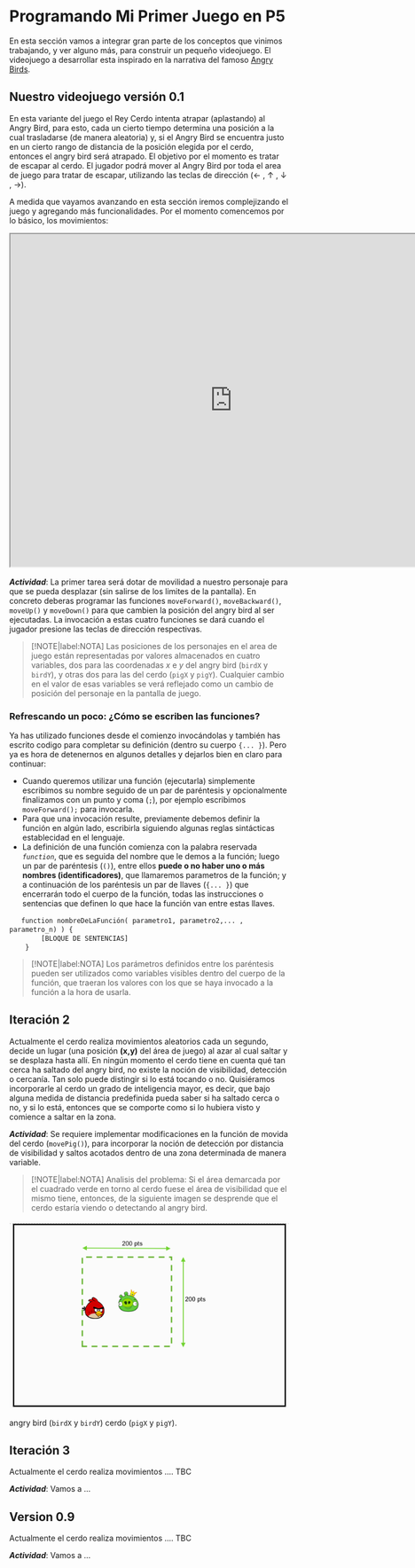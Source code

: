 # Programando Mi Primer Juego en P5


En esta sección vamos a integrar gran parte de los conceptos que vinimos trabajando, y ver alguno más, para construir un
pequeño videojuego.
El videojuego a desarrollar esta inspirado en la narrativa del famoso [Angry Birds](https://es.wikipedia.org/wiki/Angry_Birds).


## Nuestro videojuego versión 0.1

En esta variante del juego el Rey Cerdo intenta atrapar (aplastando) al Angry Bird, para esto, cada un cierto tiempo determina una posición a la cual trasladarse (de manera aleatoria) y, si el Angry Bird se encuentra justo en un cierto rango de distancia de la posición elegida por el cerdo, entonces el angry bird será atrapado. El objetivo por el momento es tratar de escapar al cerdo. El jugador podrá mover al Angry Bird por toda el area de juego para tratar de escapar, utilizando las teclas de dirección (&larr; , &uarr; , &darr; , &rarr;).

A medida que vayamos avanzando en esta sección iremos complejizando el juego y agregando más funcionalidades. Por el momento comencemos por lo básico, los movimientos:

<iframe src="https://editor.p5js.org/compuUNRCIngreso/full/2rmPQj_1e" width="800" height="600"></iframe>

***Actividad***: La primer tarea será dotar de movilidad a nuestro personaje para que se pueda desplazar (sin salirse de los limites
de la pantalla). En concreto deberas programar las funciones ``moveForward()``, ``moveBackward()``, ``moveUp()`` y ``moveDown()`` para que cambien la posición del angry bird al ser ejecutadas. La invocación a estas cuatro funciones se dará cuando el jugador presione las teclas de dirección respectivas.

<!-- ¿ meter la idea de requisitos ?-->

> [!NOTE|label:NOTA]
> Las posiciones de los personajes en el area de juego están representadas por valores almacenados en cuatro variables, dos para las coordenadas *x* e *y* del angry bird (``birdX`` y ``birdY``), y otras dos para las del cerdo (``pigX`` y ``pigY``). Cualquier cambio en el valor de esas variables se verá reflejado como un cambio de posición del personaje en la pantalla de juego.

###  Refrescando un poco: ¿Cómo se escriben las funciones?

Ya has utilizado funciones desde el comienzo invocándolas y también has escrito codigo para completar su definición (dentro su cuerpo ```{... }```). Pero ya es hora de detenernos en algunos detalles y dejarlos bien en claro para continuar:

* Cuando queremos utilizar una función (ejecutarla) simplemente escribimos su nombre seguido de un par de paréntesis y opcionalmente finalizamos con un punto y coma (``;``), por ejemplo escribimos ``moveForward();`` para invocarla.
* Para que una invocación resulte, previamente debemos definir la función en algún lado, escribirla siguiendo algunas reglas sintácticas establecidad en el lenguaje.
* La definición de una función comienza con la palabra reservada *``function``*, que es seguida del nombre que le demos a la función; luego un par de paréntesis (``()``), entre ellos **puede o no haber uno o más nombres (identificadores)**, que llamaremos parametros de la función; y a continuación de los paréntesis un par de llaves (``{... }``) que encerrarán todo el cuerpo de la función, todas las instrucciones o sentencias que definen lo que hace la función van entre estas llaves.

```
   function nombreDeLaFunción( parametro1, parametro2,... , parametro_n) ) {
        [BLOQUE DE SENTENCIAS] 
    }
```

>[!NOTE|label:NOTA] Los parámetros definidos entre los paréntesis pueden ser utilizados como variables visibles dentro del cuerpo de la función, que traeran los valores con los que se haya invocado a la función a la hora de usarla.

## Iteración 2

Actualmente el cerdo realiza movimientos aleatorios cada un segundo, decide un lugar (una posición **(x,y)** del área de juego) al azar al cual saltar y se desplaza hasta allí. En ningún momento el cerdo tiene en cuenta qué tan cerca ha saltado del angry bird, no existe la noción de visibilidad, detección o cercanía. Tan solo puede distingir si lo está tocando o no. Quisiéramos incorporarle al cerdo un grado de inteligencia mayor, es decir, que bajo alguna medida de distancia predefinida pueda saber si ha saltado cerca o no, y si lo está, entonces que se comporte como si lo hubiera visto y comience a saltar en la zona.

***Actividad***: Se requiere implementar modificaciones en la función de movida del cerdo (``movePig()``), para incorporar la noción de detección por distancia de visibilidad y saltos acotados dentro de una zona determinada de manera variable.

> [!NOTE|label:NOTA]
> Analisis del problema: Si el área demarcada por el cuadrado verde en torno al cerdo fuese el área de visibilidad que el mismo tiene, entonces, de la siguiente imagen se desprende que el cerdo estaría viendo o detectando al angry bird.

![sentencia if .center](img/visibleArea.png ':size=40%')



  angry bird (``birdX`` y ``birdY``)
  cerdo (``pigX`` y ``pigY``).

## Iteración 3

Actualmente el cerdo realiza movimientos .... TBC

***Actividad***: Vamos a ...

## Version 0.9

Actualmente el cerdo realiza movimientos .... TBC

***Actividad***: Vamos a ...

<!--

## Algunos conceptos importantes para escribir un programa que resuelva este problema:


Si recordamos  al ejemplo de la primera clase [multiplicar dos números](#nuestro-programa-que-multiplica-dos-números-en-javaScript), hemos utilizado variables para recordar valores,

## ¿Qué son las variables? 
 
* Una variabla es la combinación de las siguientes cosas: 

* Un nombre  (o identificador) a elección 

* Una dirección en la memoria de la computadora 
* Un valor almacenado en esa dirección de la memoria que puede cambiar durante la ejecución del programa

* Un tipo, que especifica cuanto espacio ocupa ese valor en la memoria, y cómo interpretar este valor 

> [!WARNING|label: IMPORTANTE]
>  Para usar una variable, necesitas en primer lugar declarar la variable 

* * * * * * * * * * * * * * * * * * * * * * * * * * * * * * * * * * * * * * * * * * * * * * * * * 


## ¿Cómo cambiamos el valor almacenado en una variable?

***Asignación***: Una asignación cambia el valor de una variable. Una asignación es una sentencia de la forma:
   ```
    nombre_variable = expresion;
   ```

Donde  ``nombre_variable`` es el nombre elegido para la variable. La asignación cambia el valor de la variable  ``nombre_variable`` por el valor de  ``expresion``

<span style="color:red">  <font size = 6 >  acá abajo la idea es utilizar este espacio para ejemplos on the fly
cambiar el valor de las variables, imprimir , etc. Hay una función que retorna un valor
</font></span>

Ejemplo: 

<iframe src="https://editor.p5js.org/compuUNRCIngreso/full/l56tAFfey" width="800" height="600"></iframe>

> [!TIP|label: NOTA]
> Link para abrir este ejermplo en otra ventana del navegador [variables](https://editor.p5js.org/compuUNRCIngreso/full/l56tAFfey)

* * * * * * * * * * * * * * * * * * * * * * * * * * * * * * * * * * * * * * * * * * * * * * * * * 

## Sentencia Condicional ``if``

``` 
    ...
    if (CONDICION) {
        [BLOQUE DE SENTENCIAS] 
    }

    [BLOQUE DE SENTENCIAS SIGUIENTES]
    ...
```

![sentencia if .center](img/if.png ':size=40%')



* * * * * * * * * * * * * * * * * * * * * * * * * * * * * * * * * * * * * * * * * * * * * * * * * 

 
## Sentencia Condicional ``if-else`` 


```
    ...
    if (CONDICION) {
        [BLOQUE DE SENTENCIAS 1] 
    }else{
        [BLOQUE DE SENTENCIAS 2] 
    }

    [BLOQUE DE SENTENCIAS SIGUIENTES]
    ...

```
![sentencia if .center](img/if-else.png ':size=60%')



* * * * * * * * * * * * * * * * * * * * * * * * * * * * * * * * * * * * * * * * * * * * * * * * * 

##   Operadores de comparación
 
Los operadores de comparación nos permiten comparar el valor de dos expresiones:

```
    EXPR > EXPR
    EXPR >= EXPR
    EXPR < EXPR
    EXPR <= EXPR
    EXPR == EXPR
    EXPR != EXPR
```

Estas expresiones booleanas, o condiciones, pueden ser usadas en el contexto de las sentencias condicionales.

* * * * * * * * * * * * * * * * * * * * * * * * * * * * * * * * * * * * * * * * * * * * * * * * *  

##  Ahora si volvamos a tirar el dado...

> [!TIP|label:AYUDA]
> Algunas funciones de utilidad [fill()](https://p5js.org/es/reference/#/p5/fill) y [circle()](https://p5js.org/es/reference/#/p5/circle) para resolver el problema.

 <span style="color:red"> <font size = 6 >acá se usan  funciones con parametros </font> </span>
 

<iframe src="https://editor.p5js.org/compuUNRCIngreso/full/Jssw9sFDA" width="800" height="600"></iframe>

> [!TIP|label:NOTA]
> Link para abrir este ejercicio en otra ventana del navegador [tirar los dados](https://editor.p5js.org/compuUNRCIngreso/full/Jssw9sFDA) 

* * * * * * * * * * * * * * * * * * * * * * * * * * * * * * * * * * * * * * * * * * * * * * * * * 


## Actividad 2: Dónde esta el punto (1)?
 

El Lienzo está dividido en dos secciones por una línea recta horizontal.  Se  proveen variables ``mouseX`` y  ``mouseY`` que almacenan las coordenadas ``(x, y)`` del punto sobre el Lienzo en donde se hace ‘click’. Escribir un programa que decida si se hizo un click por encima o por debajo de la línea. 

<iframe src="https://editor.p5js.org/compuUNRCIngreso/full/3eExV-33b" width="800" height="600"></iframe>

> [!TIP|label:NOTA]
> Link para abrir este ejercicio en otra ventana del navegador [Donde esta el punto (1)?](https://editor.p5js.org/compuUNRCIngreso/full/3eExV-33b)

* * * * * * * * * * * * * * * * * * * * * * * * * * * * * * * * * * * * * * * * * * * * * * * * * 


## Actividad 3: Dónde esta el punto (2)? 

En este caso, encontrarás el Lienzo divido en cuatro cuadrantes. Nuevamente se proveen las variables que almacenan las coordenadas ``(x, y)`` del punto sobre el Lienzo donde se hizo 'click' (``mouseX`` y  ``mouseY``). 

Escribir un programa que decida  en qué cuadrante se ha hecho click (arriba-derecha, arriba-izquierda, abajo-derecha o abajo- izquierda). 


<iframe src="https://editor.p5js.org/compuUNRCIngreso/full/OnSK_3K-7" width="800" height="600"></iframe>


> [!TIP|label:NOTA]
> Link para abrir este ejercicio en otra ventana del navegador [Donde esta el punto (2)?](https://editor.p5js.org/compuUNRCIngreso/full/OnSK_3K-7)
 
* * * * * * * * * * * * * * * * * * * * * * * * * * * * * * * * * * * * * * * * * * * * * * * * * 

##  Actividad 4: Le dí a la figura?
 
Cuando ejecutas este programa (botón ``play`` en la esquina superior izquierda), se dibuja un círculo de tamaño aleatorio en el lienzo, las partes (centro y diametro) de este círculo   quedarán almacenadas en las variables: ``xCentro``, ``yCentro`` y ``diametro``. Además, contamos con las variables ``mouseX`` y ``mouseY``,  utilizadas anteriormente,  que almacenan las coordenadas de un 'click'. Esta actividad consiste en escribir un programa que  decida si se hizo 'click' dentro del círculo o fuera de él.


<iframe src="https://editor.p5js.org/compuUNRCIngreso/full/N4XRJQjAK" width="800" height="600"></iframe>

> [!TIP|label:NOTA]
> Link para abrir este ejercicio en otra ventana del navegador [Le dí a la figura?](https://editor.p5js.org/compuUNRCIngreso/full/N4XRJQjAK) 

* * * * * * * * * * * * * * * * * * * * * * * * * * * * * * * * * * * * * * * * * * * * * * * * * 


##  Actividad 5: Le dí a la figura (2)?
 
Cuando ejecutas este programa (botón ``play`` en la esquina superior izquierda), se dibuja un cuadrado de tamaño aleatorio en el lienzo, el tamaño de los lados de este cuadrado   quedará almacenada en la variable: ``lado``, y las coordenadas `(x,y)` de la esquina superior izquierda del cuadrado en las variables `xCoord` e `yCoord` respectivamente. Además, contamos con las variables ``mouseX`` y ``mouseY``,  que almacenan las coordenadas de un 'click'. Esta actividad consiste en escribir un programa que  decida si se hizo 'click' dentro del cuadrado o fuera de él.


<iframe src="https://editor.p5js.org/compuUNRCIngreso/full/obPixCPm6"  width="800" height="600">></iframe>


> [!TIP|label:NOTA]
> Link para abrir este ejercicio en otra ventana del navegador [Le dí a la figura?](https://editor.p5js.org/compuUNRCIngreso/sketches/obPixCPm6)


##  Actividad 6: Que no se escape Angry Bird!



Cuando ejecutas este programa (botón ``play`` en la esquina superior izquierda), tendrás a **Angry Bird** en su posición inicial, has click en el lienzo para comenzar.

Cada vez que presionas la tecla `->` **Angry Bird** se mueve unos pasos hacia adelante!. Analicemos el código provisto con detalle. Podrás notar que **Angry Bird** desaparece cuando sobrepasa los límites del lienzo. La tarea consiste en modificar el código provisto para que **Angry Bird** vuelva a comenzar desde su posición inicial cuando este sobrepasa los límites del lienzo. 


Algunas variables necesarias para resolver este problema:

* `windowWidth`: almacena el  ancho del lienzo
* `windowHeight`: almacena la altura del lienzo

* `birdX`: almacena la  coordenada x de la  posición de angry bird en el lienzo
* `birdY`: almacena la  coordenada y de la  posición de angry bird en el lienzo


<iframe src="https://editor.p5js.org/compuUNRCIngreso/full/K22t_WWgl" . width="800" height="600">></iframe>


> [!TIP|label:NOTA]
> Link para abrir este ejercicio en otra ventana del navegador [Angry Bird en movimiento](https://editor.p5js.org/compuUNRCIngreso/sketches/K22t_WWgl)
 
> [!TIP|label:NOTA]
>  Si te animás podes definir la la función **moveBackward()**,  que mueve a **AngryBird** 20 pasos hacia atrás cuando se presiona la tecla **<-**  

 -->

